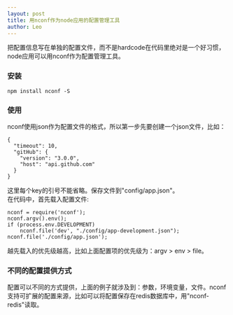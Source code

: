 ```yaml
---
layout: post
title: 用nconf作为node应用的配置管理工具
author: Leo
---
```


把配置信息写在单独的配置文件，而不是hardcode在代码里绝对是一个好习惯，node应用可以用nconf作为配置管理工具。

### 安装 
```shell
npm install nconf -S
```

### 使用
nconf使用json作为配置文件的格式，所以第一步先要创建一个json文件，比如：

```
{
  "timeout": 10,
  "gitHub": {
    "version": "3.0.0",
    "host": "api.github.com"
  }
}
```
这里每个key的引号不能省略。保存文件到"config/app.json"。  
在代码中，首先载入配置文件:  

```shell
nconf = require('nconf');
nconf.argv().env();
if (process.env.DEVELOPMENT)
	nconf.file('dev', "./config/app-development.json");
nconf.file('./config/app.json');
```
越先载入的优先级越高，比如上面配置项的优先级为：argv > env > file。

### 不同的配置提供方式
配置可以不同的方式提供，上面的例子就涉及到：参数，环境变量，文件。nconf支持可扩展的配置来源，比如可以将配置保存在redis数据库中，用"nconf-redis"读取。
